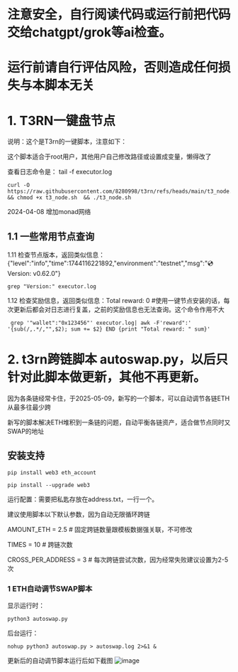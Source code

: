 # 注意安全，自行阅读代码或运行前把代码交给chatgpt/grok等ai检查。
# 运行前请自行评估风险，否则造成任何损失与本脚本无关

# 1. T3RN一键盘节点
说明：这个是T3rn的一键脚本，注意如下：

这个脚本适合于root用户，其他用户自己修改路径或设置成变量，懒得改了

查看日志命令是： tail -f executor.log

    curl -O https://raw.githubusercontent.com/8280998/t3rn/refs/heads/main/t3_node.sh && chmod +x t3_node.sh  && ./t3_node.sh

2024-04-08 增加monad网络


## 1.1 一些常用节点查询

1.11 检查节点版本，返回类似信息：{"level":"info","time":1744116221892,"environment":"testnet","msg":"💿 Version: v0.62.0"}

    grep "Version:" executor.log

1.12 检查奖励信息，返回类似信息：Total reward: 0 #使用一键节点安装的话，每次更新后都会对日志进行复盖，之前的奖励信息也无法查询。这个命令作用不大

     grep '"wallet":"0x123456"' executor.log| awk -F'reward":' '{sub(/,.*/,"",$2); sum += $2} END {print "Total reward: " sum}'

# 2. t3rn跨链脚本 autoswap.py，以后只针对此脚本做更新，其他不再更新。
因为各条链经常卡住，于2025-05-09，新写的一个脚本，可以自动调节各链ETH从最多往最少跨

新写的脚本解决ETH堆积到一条链的问题，自动平衡各链资产，适合做节点同时又SWAP的地址

## 安装支持
    pip install web3 eth_account

    pip install --upgrade web3

运行配置：需要把私匙存放在address.txt，一行一个。

建议使用脚本以下默认参数，因为自动无限循环跨链

AMOUNT_ETH = 2.5        # 固定跨链数量跟模板数据强关联，不可修改

TIMES = 10                 # 跨链次数

CROSS_PER_ADDRESS = 3     # 每次跨链尝试次数，因为经常失败建议设置为2-5次
   
### 1 ETH自动调节SWAP脚本 

显示运行时：

    python3 autoswap.py

后台运行：

    nohup python3 autoswap.py > autoswap.log 2>&1 &
    
更新后的自动调节脚本运行后如下截图
![image](https://github.com/user-attachments/assets/ee635c53-75c5-48f0-8c1d-dba9b96de815)




